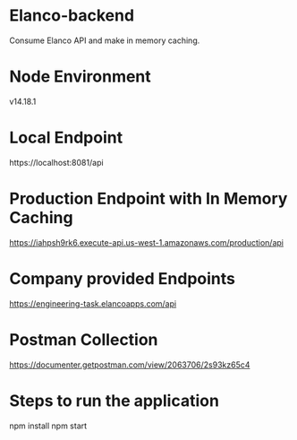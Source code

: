 # Elanco-backend
Consume Elanco API and make in memory caching.

# Node Environment
 v14.18.1

# Local Endpoint
https://localhost:8081/api

# Production Endpoint with In Memory Caching
https://iahpsh9rk6.execute-api.us-west-1.amazonaws.com/production/api

# Company provided Endpoints
https://engineering-task.elancoapps.com/api

# Postman Collection
https://documenter.getpostman.com/view/2063706/2s93kz65c4

# Steps to run the application

npm install
npm start



